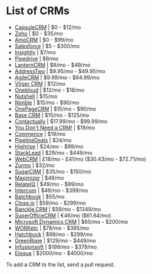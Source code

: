 # List of CRMs

* [CapsuleCRM](http://capsulecrm.com) | $0 - $12/mo
* [Zoho](http://zoho.com) | $0 - $35/mo
* [AmoCRM](http://amocrm.com) | $0 - $99/mo
* [Salesforce](http://salesforce.com) | $5 - $300/mo
* [Insightly](http://insightly.com) | $7/mo
* [Pipedrive](http://pipedrive.com) | $9/mo
* [LanternCRM](http://lanterncrm.com) | $9/mo - $49/mo
* [AddressTwo](http://addresstwo.com) | $9.95/mo - $49.95/mo
* [AgileCRM](http://agilecrm.com) | $9.99/mo - $64.99/mo
* [Vtiger CRM](http://vtiger.com) | $12/mo
* [Onekloud](http://onekloud.com) | $12/mo - $18/mo
* [Nutshell](http://nutshell.com) | $15/mo
* [Nimble](http://nimble.com) | $15/mo - $90/mo
* [OnePageCRM](http://onepagecrm.com) | $15/mo - $90/mo
* [Base CRM](http://getbase.com) | $15/mo - $125/mo
* [Contactually](http://contactually.com) | $17.99/mo - $99.99/mo
* [You Don't Need a CRM!](http://youdontneedacrm.com) | $19/mo
* [Commence](http://commence.com) | $19/mo
* [PipelineDeals](http://pipelinedeals.com) | $24/mo
* [Highrise](http://highrisehq.com) | $24/mo - $99/mo
* [StackLead](http://stacklead.com) | $29/mo - $449/mo
* [WebCRM](http://webcrm.com) | £18/mo - £41/mo ($30.43/mo - $72.71/mo)
* [Zurmo](http://zurmo.com) | $32/mo
* [SugarCRM](http://sugarcrm.com) | $35/mo - $150/mo
* [Maximizer](http://maximizer.com) | $49/mo
* [RelateIQ](http://relateiq.com) | $49/mo - $99/mo
* [Intercom](http://intercom.io) | $49/mo - $399/mo
* [Batchbook](http://batchbook.com) | $55/mo
* [Close.io](http://close.io) | $59/mo - $299/mo
* [Banckle.CRM](http://banckle.com) | $59/mo - $1349/mo
* [SuperOfficeCRM](http://superoffice.com) | €46/mo ($61.64/mo)
* [Microsoft Dynamics CRM](http://microsoft.com/en-us/dynamics) | $65/mo - $200/mo
* [WORKetc](http://worketc.com/) | $78/mo - $395/mo
* [Hatchbuck](http://hatchbuck.com) | $99/mo - $299/mo
* [GreenRope](http://greenrope.com) | $129/mo - $449/mo
* [Infusionsoft](http://infusionsoft.com) | $199/mo - $379/mo
* [Eloqua](http://eloqua.com) | $2000/mo - $4000/mo

To add a CRM to the list, send a pull request.